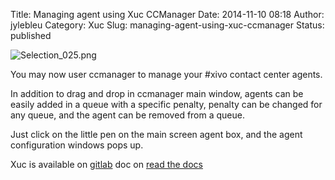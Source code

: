 Title: Managing agent using Xuc CCManager
Date: 2014-11-10 08:18
Author: jylebleu
Category: Xuc
Slug: managing-agent-using-xuc-ccmanager
Status: published

![Selection\_025.png](/public/xuc/xucagent.png?200X50 "Selection_025.png, nov. 2014")

You may now user ccmanager to manage your \#xivo contact center agents.

In addition to drag and drop in ccmanager main window, agents can be
easily added in a queue with a specific penalty, penalty can be changed
for any queue, and the agent can be removed from a queue.

Just click on the little pen on the main screen agent box, and the agent
configuration windows pops up.

Xuc is available on [gitlab](https://gitlab.com/groups/xuc "gitlab") doc
on [read the docs](http://xuc.readthedocs.org/)

</p>

